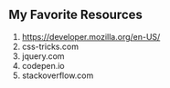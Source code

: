 ## My Favorite Resources
1. https://developer.mozilla.org/en-US/
2. css-tricks.com
3. jquery.com
4. codepen.io
5. stackoverflow.com
